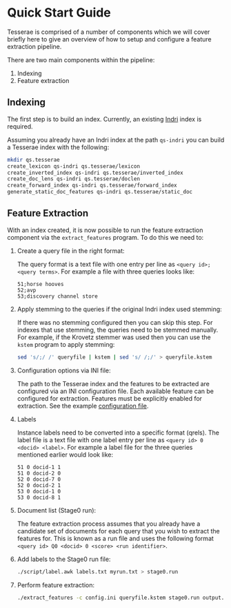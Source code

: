 # Quick Start Guide

Tesserae is comprised of a number of components which we will cover briefly
here to give an overview of how to setup and configure a feature extraction
pipeline.

There are two main components within the pipeline:

1. Indexing
2. Feature extraction

## Indexing
The first step is to build an index. Currently, an existing [Indri] index is
required.

[indri]: https://lemurproject.org/indri.php

Assuming you already have an Indri index at the path `qs-indri` you can build a
Tesserae index with the following:

```sh
mkdir qs.tesserae
create_lexicon qs-indri qs.tesserae/lexicon
create_inverted_index qs-indri qs.tesserae/inverted_index
create_doc_lens qs-indri qs.tesserae/doclen
create_forward_index qs-indri qs.tesserae/forward_index
generate_static_doc_features qs-indri qs.tesserae/static_doc
```

## Feature Extraction
With an index created, it is now possible to run the feature extraction
component via the `extract_features` program. To do this we need to:

1. Create a query file in the right format:

    The query format is a text file with one entry per line as
    `<query id>;<query terms>`. For example a file with three queries looks
    like:

    ```
    51;horse hooves
    52;avp
    53;discovery channel store
    ```

2. Apply stemming to the queries if the original Indri index used stemming:

    If there was no stemming configured then you can skip this step. For
    indexes that use stemming, the queries need to be stemmed manually. For
    example, if the Krovetz stemmer was used then you can use the `kstem`
    program to apply stemming:

    ```sh
    sed 's/;/ /' queryfile | kstem | sed 's/ /;/' > queryfile.kstem
    ```

3. Configuration options via INI file:

    The path to the Tesserae index and the features to be extracted are
    configured via an INI configuration file. Each available feature can be
    configured for extraction. Features must be explicitly enabled for
    extraction. See the example [configuration file](/doc/configuration.md).

4. Labels

    Instance labels need to be converted into a specific format (qrels). The
    label file is a text file with one label entry per line as 
    `<query id> 0 <docid> <label>`. For example a label file for the three
    queries mentioned earlier would look like:

    ```
    51 0 docid-1 1
    51 0 docid-2 0
    52 0 docid-7 0
    52 0 docid-2 1
    53 0 docid-1 0
    53 0 docid-8 1
    ```

5. Document list (Stage0 run):

    The feature extraction process assumes that you already have a candidate
    set of documents for each query that you wish to extract the features for.
    This is known as a run file and uses the following format
    `<query id> Q0 <docid> 0 <score> <run identifier>`.

6. Add labels to the Stage0 run file:

    ```sh
    ./script/label.awk labels.txt myrun.txt > stage0.run
    ```

7. Perform feature extraction:

    ```sh
    ./extract_features -c config.ini queryfile.kstem stage0.run output.csv
    ```
